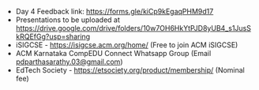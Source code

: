 - Day 4 Feedback link: https://forms.gle/kiCp9kEgaqPHM9d17
- Presentations to be uploaded at https://drive.google.com/drive/folders/10w7OH6HkYtPJD8yUB4_s1JusSkRQEfGg?usp=sharing 
- iSIGCSE - https://isigcse.acm.org/home/ (Free to join ACM iSIGCSE)
- ACM Karnataka CompEDU Connect Whatsapp Group (Email pdparthasarathy.03@gmail.com) 
- EdTech Society - https://etsociety.org/product/membership/ (Nominal fee)

